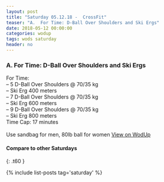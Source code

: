 ```yaml
---
layout: post
title: "Saturday 05.12.18 -  CrossFit"
teaser: "A.  For Time: D-Ball Over Shoulders and Ski Ergs"
date: 2018-05-12 00:00:00
categories: wodup
tags: wods saturday
header: no
---
```



<h3>A.  For Time: D-Ball Over Shoulders and Ski Ergs</h3>
For Time:<br/>– 5 D-Ball Over Shoulders @ 70/35 kg<br/>– Ski Erg 400 meters<br/>– 7 D-Ball Over Shoulders @ 70/35 kg<br/>– Ski Erg 600 meters<br/>– 9 D-Ball Over Shoulders @ 70/35 kg<br/>– Ski Erg 800 meters<br/>Time Cap: 17 minutes<br/><br/>Use sandbag for men, 80lb ball for women
<a href="https://www.wodup.com/gyms/asphodel/wods/6136" target="blank">View on WodUp</a>


#### Compare to other Saturdays
{: .t60 }

{% include list-posts tag='saturday' %}